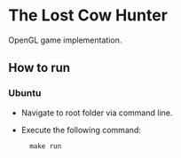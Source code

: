# The Lost Cow Hunter

OpenGL game implementation.

## How to run

### Ubuntu
* Navigate to root folder via command line.
* Execute the following command:
    
        make run